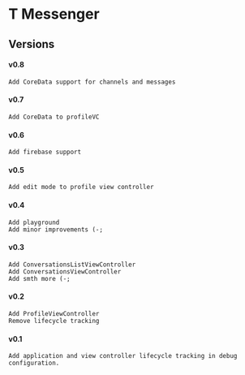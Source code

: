 #  T Messenger
## Versions
#### v0.8
```
Add CoreData support for channels and messages
``` 
#### v0.7
```
Add CoreData to profileVC
``` 
#### v0.6
```
Add firebase support
``` 
#### v0.5
```
Add edit mode to profile view controller
``` 
#### v0.4
```
Add playground
Add minor improvements (-;
``` 
#### v0.3
```
Add ConversationsListViewController
Add ConversationsViewController
Add smth more (-;
``` 
#### v0.2
```
Add ProfileViewController
Remove lifecycle tracking
``` 
#### v0.1
```
Add application and view controller lifecycle tracking in debug configuration.
``` 
